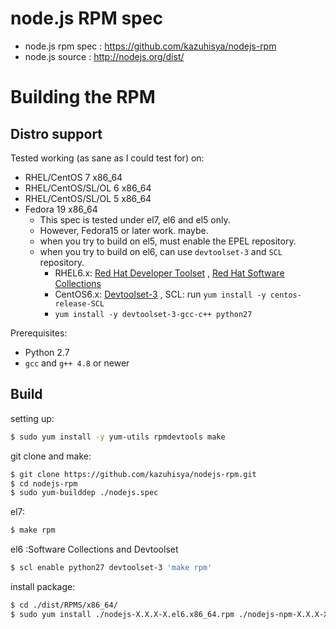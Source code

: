 #  node.js RPM spec
- node.js rpm spec : https://github.com/kazuhisya/nodejs-rpm
- node.js source   : http://nodejs.org/dist/


# Building the RPM

## Distro support

Tested working (as sane as I could test for) on:

- RHEL/CentOS 7 x86_64
- RHEL/CentOS/SL/OL 6 x86_64
- RHEL/CentOS/SL/OL 5 x86_64
- Fedora 19 x86_64
    - This spec is tested under el7, el6 and el5 only.
    - However, Fedora15 or later work. maybe.
    - when you try to build on el5, must enable the EPEL repository.
    - when you try to build on el6, can use `devtoolset-3` and `SCL` repository.
        - RHEL6.x: [Red Hat Developer Toolset](https://access.redhat.com/documentation/en-US/Red_Hat_Developer_Toolset/) , [Red Hat Software Collections](https://access.redhat.com/documentation/en-US/Red_Hat_Software_Collections/index.html)
        - CentOS6.x: [Devtoolset-3](https://www.softwarecollections.org/en/scls/rhscl/devtoolset-3/) , SCL: run `yum install -y centos-release-SCL`
        - `yum install -y devtoolset-3-gcc-c++ python27`


Prerequisites:
- Python 2.7
- `gcc` and `g++ 4.8` or newer


## Build

setting up:

```bash
$ sudo yum install -y yum-utils rpmdevtools make
```

git clone and make:

```bash
$ git clone https://github.com/kazuhisya/nodejs-rpm.git
$ cd nodejs-rpm
$ sudo yum-builddep ./nodejs.spec
```

el7:

```bash
$ make rpm
```

el6 :Software Collections and Devtoolset

```bash
$ scl enable python27 devtoolset-3 'make rpm'
```

install package:

```bash
$ cd ./dist/RPMS/x86_64/
$ sudo yum install ./nodejs-X.X.X-X.el6.x86_64.rpm ./nodejs-npm-X.X.X-X.el6.x86_64.rpm --nogpgcheck
```
